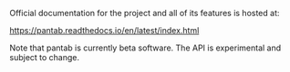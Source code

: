 Official documentation for the project and all of its features is hosted at:

https://pantab.readthedocs.io/en/latest/index.html

Note that pantab is currently beta software. The API is experimental and subject to change.

